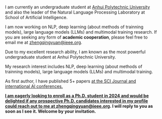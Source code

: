I am currently an undergraduate student at [Anhui Polytechnic University](https://www.ahpu.edu.cn/) and also the leader of the Natural Language Processing Laboratory at School of Artificial Intelligence.

I am now working on NLP, deep learning (about methods of trainning models), large language models (LLMs) and multimodal training research. If you are seeking any form of **academic cooperation**, please feel free to email me at [zhengqingyuan@ieee.org](mailto:zhengqingyuan@ieee.org).

Due to my excellent research ability, I am known as the most powerful undergraduate student at Anhui Polytechnic University.

My research interest includes NLP, deep learning (about methods of trainning models), large language models (LLMs) and multimodal training. 

As first author, I have published 5+ papers <a href='https://scholar.google.com/citations?user=dTu07l8AAAAJ'> at the SCI Journal and international AI conferences. 

**I am eagerly looking to enroll as a Ph.D. student in 2024 and would be delighted if any prospective Ph.D. candidates interested in my profile could reach out to me at [zhengqingyuan@ieee.org](mailto:zhengqingyuan@ieee.org). I will reply to you as soon as I see it. Welcome by your invitation.**

